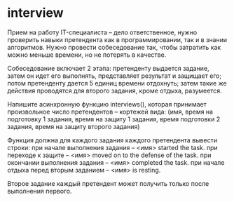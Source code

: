 # interview
Прием на работу IT-специалиста – дело ответственное, нужно проверить навыки претендента как в программировании, так и в знании алгоритмов. Нужно провести собеседование так, чтобы затратить как можно меньше времени, но не потерять в качестве.

Собеседование включает 2 этапа: претенденту выдается задание, затем он идет его выполнять, представляет результат и защищает его; потом претенденту дается 5 единиц времени отдохнуть; затем такие же действия проводятся для второго задания, кроме отдыха, разумеется.

Напишите асинхронную функцию interviews(), которая принимает произвольное число претендентов – кортежей вида:
(имя, время на подготовку 1 задания, время на защиту 1 задания, время подготовки 2 задания, время на защиту второго задания)

Функция должна для каждого задания каждого претендента вывести строки:
при начале выполнения задания – <имя> started the <N> task.
при переходе к защите – <имя> moved on to the defense of the <N> task.
при окончании выполнения задания – <имя> completed the <N> task.
при начале отдыха перед вторым заданием – <имя> is resting.

Второе задание каждый претендент может получить только после выполнения первого.
